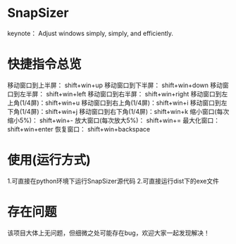 # SnapSizer

keynote：
  Adjust windows simply, simply, and efficiently.

# 快捷指令总览
移动窗口到上半屏：       shift+win+up
移动窗口到下半屏：       shift+win+down
移动窗口到左半屏：       shift+win+left
移动窗口到右半屏：       shift+win+right
移动窗口到左上角(1/4屏)：shift+win+u
移动窗口到右上角(1/4屏)：shift+win+i
移动窗口到左下角(1/4屏)：shift+win+j
移动窗口到右下角(1/4屏)：shift+win+k
缩小窗口(每次缩小5%)：   shift+win+-
放大窗口(每次放大5%)：   shift+win+=
最大化窗口：             shift+win+enter
恢复窗口：               shift+win+backspace

# 使用(运行方式)
1.可直接在python环境下运行SnapSizer源代码
2.可直接运行dist下的exe文件

# 存在问题
该项目大体上无问题，但细微之处可能存在bug，欢迎大家一起发现解决！
